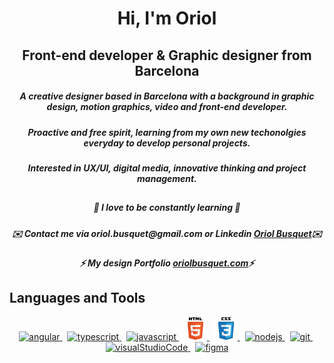 <h1 align="center">Hi, I'm Oriol</h1>
<h2 align="center">Front-end developer & Graphic designer from Barcelona</h3>

<h5 align="center">A creative designer based in Barcelona with a background in graphic design, motion graphics, video and front-end developer.</h5>

<h5 align="center">Proactive and free spirit, learning from my own new techonolgies everyday to develop personal projects.</h5>

<h5 align="center">Interested in UX/UI, digital media, innovative thinking and project management.</h5>

##

<h5 align="center"> 🧠 I love to be constantly learning 🧠</h5>
<h5 align="center"> ✉️ Contact me via <i>oriol.busquet@gmail.com</i> or Linkedin <a href="https://www.linkedin.com/in/oriol-busquet-015355131/">Oriol Busquet</a>✉️</h5>
<h5 align="center"> ⚡ My design Portfolio <a href="https://oriolbusquet.com/">oriolbusquet.com</a>⚡</h5>

## Languages and Tools
<div>
  <p align="center">
    <a href="https://angular.io/" target="_blank" rel="noreferrer">
      <img
        src="https://www.vectorlogo.zone/logos/angular/angular-icon.svg"
        alt="angular"
        width="33"
      />
    </a>
        &nbsp;
    <a href="https://www.typescriptlang.org/" target="_blank" rel="noreferrer">
      <img
        src="https://upload.wikimedia.org/wikipedia/commons/4/4c/Typescript_logo_2020.svg"
        alt="typescript"
        width="30"
      />
    </a>
     &nbsp;
    <a
      href="https://developer.mozilla.org/en-US/docs/Web/JavaScript"
      target="_blank"
      rel="noreferrer">
      <img
        src="https://upload.wikimedia.org/wikipedia/commons/9/99/Unofficial_JavaScript_logo_2.svg"
        alt="javascript"
        width="30"
      />
    </a>
    &nbsp;
    <a href="https://www.w3.org/html/" target="_blank" rel="noreferrer">
      <img
        src="https://raw.githubusercontent.com/devicons/devicon/master/icons/html5/html5-original-wordmark.svg"
        alt="html5"
        width="37"
      />
    </a>
    &nbsp;
    <a href="https://www.w3schools.com/css/" target="_blank" rel="noreferrer">
      <img
        src="https://raw.githubusercontent.com/devicons/devicon/master/icons/css3/css3-original-wordmark.svg"
        alt="css3"
        width="37"
      />
    </a>
    &nbsp;
    <a href="https://nodejs.org" target="_blank" rel="noreferrer">
      <img
        src="https://www.svgrepo.com/show/303266/nodejs-icon-logo.svg"
        alt="nodejs"
        width="30"
      />
    </a>
    &nbsp;
    <a href="https://git-scm.com/" target="_blank" rel="noreferrer">
      <img
        src="https://www.vectorlogo.zone/logos/git-scm/git-scm-icon.svg"
        alt="git"
        width="30"
      />
    </a>
    &nbsp;
    <a href="https://code.visualstudio.com/" target="_blank" rel="noreferrer">
      <img
        src="https://cdn.worldvectorlogo.com/logos/visual-studio-code-1.svg"
        alt="visualStudioCode"
        width="30"
      />
    </a>
    &nbsp;
    <a href="https://www.figma.com/" target="_blank" rel="noreferrer">
      <img
        src="https://www.vectorlogo.zone/logos/figma/figma-icon.svg"
        alt="figma"
        width="30"
      />
    </a>
  </p>
</div>
